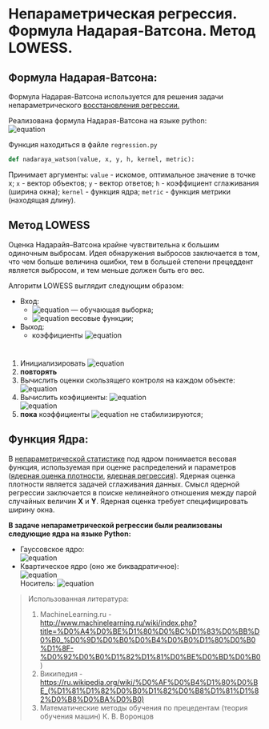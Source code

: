 
# Непараметрическая регрессия.<br />Формула Надарая-Ватсона. Метод LOWESS.

## Формула Надарая-Ватсона:

Формула Надарая-Ватсона используется для решения задачи непараметрического [восстановления регрессии.](http://www.machinelearning.ru/wiki/index.php?title=%D0%A0%D0%B5%D0%B3%D1%80%D0%B5%D1%81%D1%81%D0%B8%D0%BE%D0%BD%D0%BD%D1%8B%D0%B9_%D0%B0%D0%BD%D0%B0%D0%BB%D0%B8%D0%B7 "Восстановление регрессии")

Реализована формула Надарая-Ватсона на языке python:<br />
![equation](https://latex.codecogs.com/gif.latex?a_h(x;X^l)%20=%20\frac{\sum_{i=1}^{l}%20y_i\omega_i(x)}{\sum_{i=1}^{l}%20\omega_i(x)}%20=%20\frac{\sum_{i=1}^{l}%20y_iK\left(\frac{\rho(x,x_i)}{h}%20\right%20)}{\sum_{i=1}^{l}%20K\left(\frac{\rho(x,x_i)}{h}%20\right%20)})

Функция находиться в файле `regression.py`
```python
def nadaraya_watson(value, x, y, h, kernel, metric):
```
Принимает аргументы: `value` - искомое, оптимальное значение в точке x;  `x` - вектор объектов;  `y` - вектор ответов; `h` - коэффициент сглаживания (ширина окна); `kernel` - функция ядра; `metric` - функция метрики (находящая длину).

## Метод LOWESS

Оценка Надарайя–Ватсона крайне чувствительна к большим одиночным выбросам. Идея обнаружения выбросов заключается в том, что чем больше величина ошибки, тем в большей степени прецеддент является выбросом, и тем меньше должен быть его вес.

Алгоритм LOWESS  выглядит следующим образом:
* Вход:
	* ![equation](https://latex.codecogs.com/gif.latex?X^m) — обучающая выборка;
	* ![equation](https://latex.codecogs.com/gif.latex?w_t,%20\,\,\,%20t=1,\ldots,m) весовые функции;
* Выход:
	* коэффициенты ![equation](https://latex.codecogs.com/gif.latex?\delta_t,%20\,\,\,%20t=1,\ldots,m)
#
1. Инициализировать ![equation](https://latex.codecogs.com/gif.latex?\gamma_1:=\ldots=\gamma_m:=1)
2. **повторять**
3. Вычислить оценки скользящего контроля на каждом объекте: <br />
![equation](https://latex.codecogs.com/gif.latex?a_i:=a_h(x_i;%20X^\ell\setminus\{x_i\})%20=%20\frac{%20\sum_{i=1,%20i\neq%20t%20}^{m}%20{y_i%20\gamma_i%20K\left(%20\frac{\rho(x_i,x_t)}%20{h(x_t)}\right)}}%20{\sum_{i=1,%20i\neq%20t%20}^{m}%20{\gamma_i%20K\left(%20\frac{\rho(x_i,x_t)}{h(x_t)}\right)}%20})
4. Вычислить коэфициенты: ![equation](https://latex.codecogs.com/gif.latex?\gamma_i)<br />
![equation](https://latex.codecogs.com/gif.latex?\gamma_i:=%20\tilde{K}(|%20a_i%20-%20y_i%20\|);%20i%20=%201,...,\ell;)
5. **пока** коэффициенты ![equation](https://latex.codecogs.com/gif.latex?\gamma_i) не стабилизируются;

## Функция Ядра:
В [непараметрической статистике](https://ru.wikipedia.org/wiki/%D0%9D%D0%B5%D0%BF%D0%B0%D1%80%D0%B0%D0%BC%D0%B5%D1%82%D1%80%D0%B8%D1%87%D0%B5%D1%81%D0%BA%D0%B0%D1%8F_%D1%81%D1%82%D0%B0%D1%82%D0%B8%D1%81%D1%82%D0%B8%D0%BA%D0%B0 "Непараметрическая статистика") под ядром понимается весовая функция, используемая при оценке распределений и параметров ([ядерная оценка плотности](https://ru.wikipedia.org/wiki/%D0%AF%D0%B4%D0%B5%D1%80%D0%BD%D0%B0%D1%8F_%D0%BE%D1%86%D0%B5%D0%BD%D0%BA%D0%B0_%D0%BF%D0%BB%D0%BE%D1%82%D0%BD%D0%BE%D1%81%D1%82%D0%B8 "Ядерная оценка плотности"), [ядерная регрессия](https://ru.wikipedia.org/wiki/%D0%AF%D0%B4%D0%B5%D1%80%D0%BD%D0%B0%D1%8F_%D1%80%D0%B5%D0%B3%D1%80%D0%B5%D1%81%D1%81%D0%B8%D1%8F "Ядерная регрессия")).  Ядерная оценка плотности является задачей сглаживания данных. Смысл ядерной регрессии заключается в поиске нелинейного отношения между парой случайных величин **X** и **Y**. Ядерная оценка требует специфицировать ширину окна.

**В задаче непараметрической регрессии были реализованы следующие ядра на языке Python:**
* Гауссовское ядро:<br />
![equation](https://latex.codecogs.com/gif.latex?{\displaystyle%20K(u)={\frac%20{1}{\sqrt%20{2\pi%20}}}e^{-{\frac%20{1}{2}}u^{2}}})
* Квартическое ядро (оно же биквадратичное):<br />
![equation](https://latex.codecogs.com/gif.latex?{\displaystyle%20K(u)={\frac%20{15}{16}}(1-u^{2})^{2}})<br />
Носитель: ![equation](https://latex.codecogs.com/gif.latex?{\displaystyle%20|u|\leq%201})


> Использованная литература:
> 1) MachineLearning.ru - http://www.machinelearning.ru/wiki/index.php?title=%D0%A4%D0%BE%D1%80%D0%BC%D1%83%D0%BB%D0%B0_%D0%9D%D0%B0%D0%B4%D0%B0%D1%80%D0%B0%D1%8F-%D0%92%D0%B0%D1%82%D1%81%D0%BE%D0%BD%D0%B0)
> 2) Википедия - https://ru.wikipedia.org/wiki/%D0%AF%D0%B4%D1%80%D0%BE_(%D1%81%D1%82%D0%B0%D1%82%D0%B8%D1%81%D1%82%D0%B8%D0%BA%D0%B0)
> 3) Математические методы обучения по прецедентам (теория обучения машин) К. В. Воронцов

